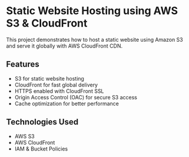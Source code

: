 # Static Website Hosting using AWS S3 & CloudFront

This project demonstrates how to host a static website using Amazon S3 and serve it globally with AWS CloudFront CDN.

## Features
- S3 for static website hosting
- CloudFront for fast global delivery
- HTTPS enabled with CloudFront SSL
- Origin Access Control (OAC) for secure S3 access
- Cache optimization for better performance

## Technologies Used
- AWS S3
- AWS CloudFront
- IAM & Bucket Policies

